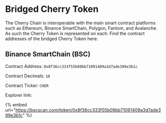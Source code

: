# Bridged Cherry Token

The Cherry Chain is interoperable with the main smart contract platforms such as Ethereum, Binance SmartChain, Polygon, Fantom, and Avalanche. As such the Cherry Token is represented on each. Find the contract addresses of the bridged Cherry Token here:

## Binance SmartChain (BSC)

Contract Address: `0x8f36cc333f55b09bb71091409a3d7ade399e3b1c`

Contract Decimals: `18`

Contract Ticker: `CHER`

Explorer link:

{% embed url="https://bscscan.com/token/0x8f36cc333f55b09bb71091409a3d7ade399e3b1c" %}

